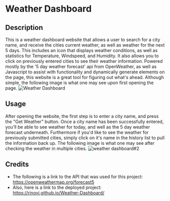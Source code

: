 # Weather Dashboard

## Description

This is a weather dashboard website that allows a user to search for a city name, and receive the cities current weather, as well as weather for the next 5 days. This includes an icon that displays weather conditions, as well as statistics for Temperature, Windspeed, and Humidity. It also allows you to click on previously entered cities to see their weather information. Powered mostly by the '5 day weather forecast' api from OpenWeather, as well as Javascript to assist with functionality and dynamically generate elements on the page, this website is a great tool for figuring out what's ahead. Although simple, the following image is what one may see upon first opening the page.
![Weather Dashboard](https://github.com/Rinovi/Weather-Dashboard/assets/160938078/1d4bc267-68f3-44d7-b32f-ec53c3654d11)

## Usage

After opening the website, the first step is to enter a city name, and press the "Get Weather" button. Once a city name has been successfully entered, you'll be able to see weather for today, and well as the 5 day weather forecast underneath. Furthermore if you'd like to see the weather for previously submitted cities, simply click on it's name in the history list to pull the information back up. The following image is what one may see after checking the weather in multiple cities. 
![weather dashboard#2](https://github.com/Rinovi/Weather-Dashboard/assets/160938078/048f7fff-17a4-454f-90e5-b3caf3db3557)

## Credits
* The following is a link to the API that was used for this project: https://openweathermap.org/forecast5
* Also, here is a link to the deployed project: https://rinovi.github.io/Weather-Dashboard/





